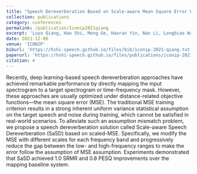 ```yaml
---
title: "Speech Dereverberation Based on Scale-aware Mean Square Error Loss"
collection: publications
category: conferences
permalink: /publication/Iconip2021qiang
excerpt: 'Luya Qiang, Hao Shi, Meng Ge, Haoran Yin, Nan Li, Longbiao Wang, Sheng Li, and Jianwu Dang'
date: 2021-12-08
venue: 'ICONIP'
biburl: 'https://hshi-speech.github.io/files/bib/iconip-2021-qiang.txt'
paperurl: 'https://hshi-speech.github.io/files/publications/iconip-2021-qiang.pdf'
citation: #
---
```


Recently, deep learning-based speech dereverberation approaches have achieved remarkable performance by directly mapping the input spectrogram to a target spectrogram or time-frequency mask. However, these approaches are usually optimized under distance-related objective functions—the mean square error (MSE). The traditional MSE training criterion results in a strong inherent uniform variance statistical assumption on the target speech and noise during training, which cannot be satisfied in real-world scenarios. To alleviate such an assumption mismatch problem, we propose a speech dereverberation solution called Scale-aware Speech Dereverberation (SaSD) based on scaled-MSE. Specifically, we modify the MSE with different scales for each frequency band and progressively reduce the gap between the low- and high-frequency ranges to make the error follow the assumption of MSE assumption. Experiments demonstrated that SaSD achieved 1.0 SRMR and 0.8 PESQ improvements over the mapping baseline system.
